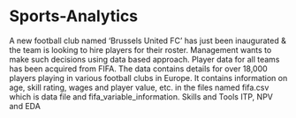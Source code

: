 # Sports-Analytics
A new football club named ‘Brussels United FC’ has just been inaugurated &amp; the team is looking to hire players for their roster. Management wants to make such decisions using data based approach. Player data for all teams has been acquired from FIFA. The data contains details for over 18,000 players playing in various football clubs in Europe. It contains information on age, skill rating, wages and player value, etc. in the files named fifa.csv which is data file and fifa_variable_information.  Skills and Tools  ITP, NPV and EDA
